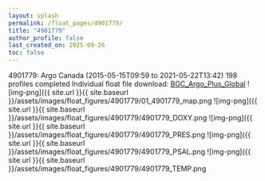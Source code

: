 ```yaml
---
layout: splash
permalink: /float_pages/4901779/
title: "4901779"
author_profile: false
last_created_on: 2025-09-26
toc: false
---
```

 
4901779: Argo Canada (2015-05-15T09:59 to 2021-05-22T13:42)
198 profiles completed
Individual float file download: [BGC_Argo_Plus_Global](https://ftp.soest.hawaii.edu/bgc_argo_plus/Individual_Floats/outliers_removed/4901779_Sprof_processed.nc)
![img-png]({{ site.url }}{{ site.baseurl }}/assets/images/float_figures/4901779/01_4901779_map.png
![img-png]({{ site.url }}{{ site.baseurl }}/assets/images/float_figures/4901779/4901779_DOXY.png
![img-png]({{ site.url }}{{ site.baseurl }}/assets/images/float_figures/4901779/4901779_PRES.png
![img-png]({{ site.url }}{{ site.baseurl }}/assets/images/float_figures/4901779/4901779_PSAL.png
![img-png]({{ site.url }}{{ site.baseurl }}/assets/images/float_figures/4901779/4901779_TEMP.png
